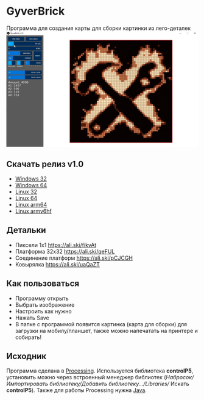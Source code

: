 # GyverBrick
Программа для создания карты для сборки картинки из лего-деталек 
![Logo](/logo.jpg)

## Скачать релиз v1.0
- [Windows 32](https://github.com/AlexGyver/GyverBrick/releases/download/v1.0/application.windows32.zip)
- [Windows 64](https://github.com/AlexGyver/GyverBrick/releases/download/v1.0/application.windows64.zip)
- [Linux 32](https://github.com/AlexGyver/GyverBrick/releases/download/v1.0/application.linux32.zip)
- [Linux 64](https://github.com/AlexGyver/GyverBrick/releases/download/v1.0/application.linux64.zip)
- [Linux arm64](https://github.com/AlexGyver/GyverBrick/releases/download/v1.0/application.linux-arm64.zip)
- [Linux armv6hf](https://github.com/AlexGyver/GyverBrick/releases/download/v1.0/application.linux-armv6hf.zip)


## Детальки
* Пиксели 1х1 https://ali.ski/fikvAt
* Платформа 32х32 https://ali.ski/qeFUL
* Соединение платформ https://ali.ski/pCJCGH
* Ковырялка https://ali.ski/uaQaZT

## Как пользоваться
* Программу открыть
* Выбрать изображение
* Настроить как нужно
* Нажать Save
* В папке с программой появится картинка (карта для сборки) для загрузки на мобилу/планшет, также можно напечатать на принтере и собирать!

## Исходник
Программа сделана в [Processing](https://processing.org/). Используется библиотека **controlP5**, установить можно через встроенный менеджер библиотек (*Набросок/Импортировать библиотеку/Добавить библиотеку.../Libraries/* Искать **controlP5**). Также для работы Processing нужна [Java](https://www.java.com/ru/download/).
